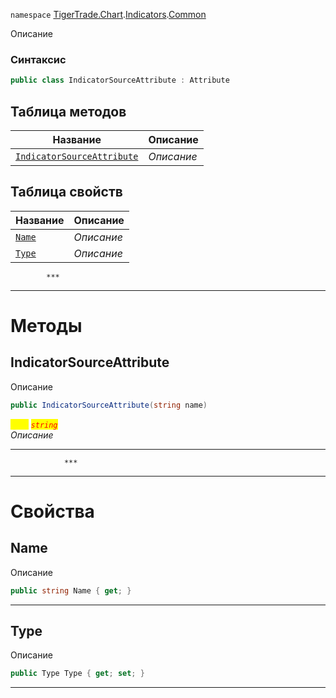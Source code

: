 
`namespace` [TigerTrade.Chart](../../../TigerTrade.Chart.md).[Indicators](../../../TigerTrade.Chart/Indicators.md).[Common](../../../TigerTrade.Chart/Indicators/Common.md)


Описание

### Синтаксис
```csharp
public class IndicatorSourceAttribute : Attribute
```


## Таблица методов
| Название | Описание |
| --- | --- |
| [`IndicatorSourceAttribute`](./IndicatorSourceAttribute.cs/Методы/IndicatorSourceAttribute.md) | *Описание* |

## Таблица свойств
| Название | Описание |
| --- | --- |
| [`Name`](./IndicatorSourceAttribute.cs/Свойства/Name.md) | *Описание* |
| [`Type`](./IndicatorSourceAttribute.cs/Свойства/Type.md) | *Описание* |




            ***
  ***
  # Методы

## IndicatorSourceAttribute
Описание

```csharp
public IndicatorSourceAttribute(string name)
```

<mark style="color:yellow;">`name`</mark> <mark style="color:red;">*`string`*</mark>  
 *Описание*  


***                
                ***
  ***
  # Свойства

## Name
Описание

```csharp
public string Name { get; }
```
***

## Type
Описание

```csharp
public Type Type { get; set; }
```
***

